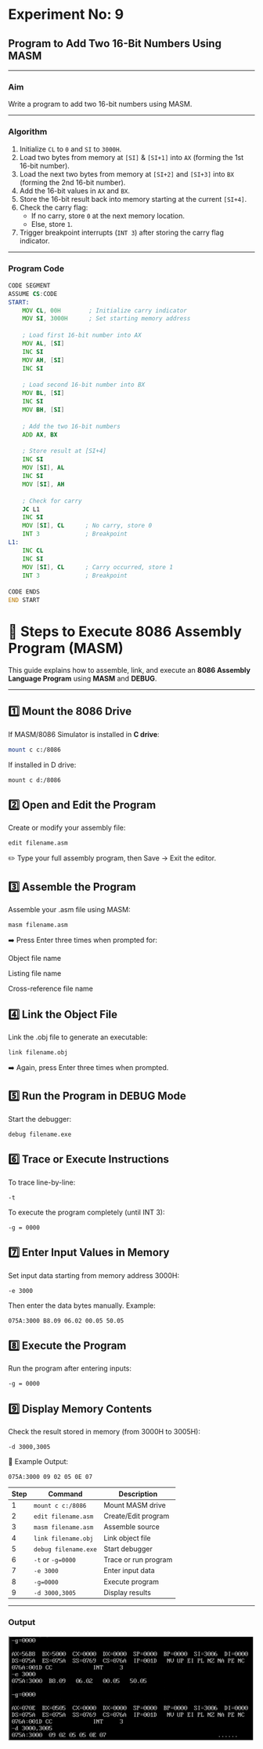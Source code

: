 # Experiment No: 9
## Program to Add Two 16-Bit Numbers Using MASM

---

### **Aim**
Write a program to add two 16-bit numbers using MASM.

---

### **Algorithm**
1. Initialize `CL` to `0` and `SI` to `3000H`.
2. Load two bytes from memory at `[SI]` & `[SI+1]` into `AX` (forming the 1st 16-bit number).
3. Load the next two bytes from memory at `[SI+2]` and `[SI+3]` into `BX` (forming the 2nd 16-bit number).
4. Add the 16-bit values in `AX` and `BX`.
5. Store the 16-bit result back into memory starting at the current `[SI+4]`.
6. Check the carry flag:
   - If no carry, store `0` at the next memory location.
   - Else, store `1`.
7. Trigger breakpoint interrupts (`INT 3`) after storing the carry flag indicator.

---

### **Program Code**

```asm
CODE SEGMENT
ASSUME CS:CODE
START:
    MOV CL, 00H        ; Initialize carry indicator
    MOV SI, 3000H      ; Set starting memory address

    ; Load first 16-bit number into AX
    MOV AL, [SI]
    INC SI
    MOV AH, [SI]
    INC SI

    ; Load second 16-bit number into BX
    MOV BL, [SI]
    INC SI
    MOV BH, [SI]

    ; Add the two 16-bit numbers
    ADD AX, BX

    ; Store result at [SI+4]
    INC SI
    MOV [SI], AL
    INC SI
    MOV [SI], AH

    ; Check for carry
    JC L1
    INC SI
    MOV [SI], CL      ; No carry, store 0
    INT 3             ; Breakpoint
L1:
    INC CL
    INC SI
    MOV [SI], CL      ; Carry occurred, store 1
    INT 3             ; Breakpoint

CODE ENDS
END START
```
# 🧩 Steps to Execute 8086 Assembly Program (MASM)

This guide explains how to assemble, link, and execute an **8086 Assembly Language Program** using **MASM** and **DEBUG**.

---

## 1️⃣ Mount the 8086 Drive

If MASM/8086 Simulator is installed in **C drive**:
```bash
mount c c:/8086 
```
If installed in D drive:
```
mount c d:/8086
```
## 2️⃣ Open and Edit the Program
Create or modify your assembly file:
 ```
edit filename.asm
```
✏️ Type your full assembly program, then Save → Exit the editor.

## 3️⃣ Assemble the Program
Assemble your .asm file using MASM:
```
masm filename.asm
```
➡️ Press Enter three times when prompted for:

Object file name

Listing file name

Cross-reference file name 

## 4️⃣ Link the Object File
Link the .obj file to generate an executable:
```
link filename.obj
```

➡️ Again, press Enter three times when prompted.

## 5️⃣ Run the Program in DEBUG Mode

Start the debugger:
```
debug filename.exe
```

## 6️⃣ Trace or Execute Instructions

To trace line-by-line:
```
-t
```

To execute the program completely (until INT 3):

```
-g = 0000
```

## 7️⃣ Enter Input Values in Memory

Set input data starting from memory address 3000H:
```
-e 3000
```

Then enter the data bytes manually.
Example:
```
075A:3000 B8.09 06.02 00.05 50.05
```
## 8️⃣ Execute the Program

Run the program after entering inputs:
```
-g = 0000
```

## 9️⃣ Display Memory Contents

Check the result stored in memory (from 3000H to 3005H):
```
-d 3000,3005
```

🧾 Example Output:
```
075A:3000 09 02 05 0E 07
```
| Step | Command              | Description          |
| ---- | -------------------- | -------------------- |
| 1    | `mount c c:/8086`    | Mount MASM drive     |
| 2    | `edit filename.asm`  | Create/Edit program  |
| 3    | `masm filename.asm`  | Assemble source      |
| 4    | `link filename.obj`  | Link object file     |
| 5    | `debug filename.exe` | Start debugger       |
| 6    | `-t` or `-g=0000`    | Trace or run program |
| 7    | `-e 3000`            | Enter input data     |
| 8    | `-g=0000`            | Execute program      |
| 9    | `-d 3000,3005`       | Display results      |

---
### Output
![MASM Addition Output](https://github.com/iamkarthik2004/S5-SSMP-LAB-KTU-2025/blob/main/Expt%209/16addoutput.png)
